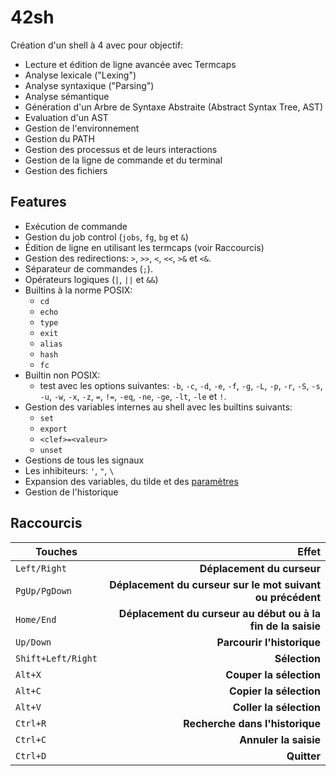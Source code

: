 # 42sh
Création d'un shell à 4 avec pour objectif:
 - Lecture et édition de ligne avancée avec Termcaps  
- Analyse lexicale ("Lexing")  
- Analyse syntaxique ("Parsing")  
- Analyse sémantique  
- Génération d'un Arbre de Syntaxe Abstraite (Abstract Syntax Tree, AST)  
- Evaluation d'un AST
- Gestion de l'environnement  
- Gestion du PATH
- Gestion des processus et de leurs interactions
- Gestion de la ligne de commande et du terminal
- Gestion des fichiers

## Features

- Exécution de commande
 - Gestion du job control (`jobs`, `fg`, `bg` et `&`)
 - Édition de ligne en utilisant les termcaps (voir Raccourcis)
 - Gestion des redirections: `>`, `>>`, `<`, `<<`, `>&` et `<&`.
 - Séparateur de commandes (`;`).
 - Opérateurs logiques (`|`, `||` et `&&`)
 - Builtins à la norme POSIX:
	 - `cd`
	 - `echo`
	 - `type`
	 - `exit`
	 - `alias`
	 - `hash`
	 - `fc`
- Builtin non POSIX:
	- test avec les options suivantes: `-b`, `-c`, `-d`, `-e`, `-f`, `-g`, `-L`, `-p`, `-r`, `-S`, `-s`, `-u`, `-w`, `-x`, `-z`, `=`, `!=`, `-eq`, `-ne`, `-ge`, `-lt`, `-le` et `!`.
 - Gestion des variables internes au shell avec les builtins suivants:
	 - `set`
	 - `export`
	 - `<clef>=<valeur>`
	 - `unset`
- Gestions de tous les signaux
- Les inhibiteurs: `'`, `"`, `\`
- Expansion des variables, du tilde et des [paramètres](https://pubs.opengroup.org/onlinepubs/9699919799/utilities/V3_chap02.html#tag_18_06_02)
- Gestion de l'historique

## Raccourcis
|Touches                         |Effet                        |
|--------------------------------|-----------------------------:|
|`Left/Right`                    |**Déplacement du curseur**               |
|`PgUp/PgDown`                   |**Déplacement du curseur sur le mot suivant ou précédent**|
|`Home/End`                      |**Déplacement du curseur au début ou à la fin de la saisie**|
|`Up/Down`                       |**Parcourir l'historique**|
|`Shift+Left/Right`              |**Sélection**|
|`Alt+X`                         |**Couper la sélection**|
|`Alt+C`                         |**Copier la sélection**|
|`Alt+V`                         |**Coller la sélection**|
|`Ctrl+R`                        |**Recherche dans l'historique**|
|`Ctrl+C`                        |**Annuler la saisie**|
|`Ctrl+D`                        |**Quitter**|

